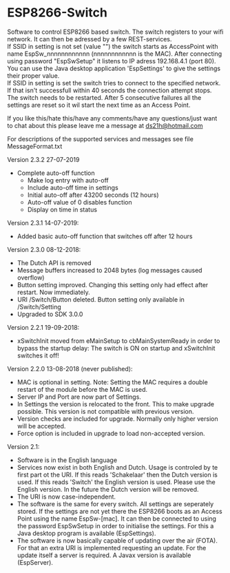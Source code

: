 # ESP8266-Switch

Software to control ESP8266 based switch.
The switch registers to your wifi network. It can then be adressed by a few REST-services.  
If SSID in setting is not set (value "") the switch starts as AccessPoint with name EspSw_nnnnnnnnnnnn (nnnnnnnnnnnn is the MAC). After connecting using password "EspSwSetup" it listens to IP adress 192.168.4.1 (port 80). You can use the Java desktop application 'EspSettings' to give the settings their proper value.  
If SSID in setting is set the switch tries to connect to the specified network. If that isn't successfull within 40 seconds the connection attempt stops. The switch needs to be restarted. After 5 consecutive failures all the settings are reset so it wil start the next time as an Access Point. 

If you like this/hate this/have any comments/have any questions/just want to chat about this please leave me a message at ds21h@hotmail.com

For descriptions of the supported services and messages see file MessageFormat.txt

Version 2.3.2 27-07-2019
- Complete auto-off function  
	- Make log entry with auto-off  
	- Include auto-off time in settings  
	- Initial auto-off after 43200 seconds (12 hours)  
	- Auto-off value of 0 disables function  
	- Display on time in status  

Version 2.3.1 14-07-2019:
- Added basic auto-off function that switches off after 12 hours

Version 2.3.0 08-12-2018:
- The Dutch API is removed
- Message buffers increased to 2048 bytes (log messages caused overflow)
- Button setting improved. Changing this setting only had effect after restart. Now immediately.
- URI /Switch/Button deleted. Button setting only available in /Switch/Setting
- Upgraded to SDK 3.0.0

Version 2.2.1 19-09-2018:
- xSwitchInit moved from eMainSetup to cbMainSystemReady in order to bypass the startup delay: The switch is ON on startup and xSwitchInit switches it off!

Version 2.2.0 13-08-2018 (never published):
- MAC is optional in setting. Note: Setting the MAC requires a double restart of the module before the MAC is used.
- Server IP and Port are now part of Settings.
- In Settings the version is relocated to the front. This to make upgrade possible. This version is not compatible with previous version.
- Version checks are included for upgrade. Normally only higher version will be accepted.
- Force option is included in upgrade to load non-accepted version.

Version 2.1:
  - Software is in the English language
  - Services now exist in both English and Dutch. Usage is controled by te first part ot the URI. If this reads 'Schakelaar' then the Dutch version is used. If this reads 'Switch' the English version is used. Please use the English version. In the future the Dutch version will be removed.
  - The URI is now case-independent.
  - The software is the same for every switch. All settings are seperately stored. If the settings are not yet there the ESP8266 boots as an Access Point using the name EspSw-[mac]. It can then be connected to using the password EspSwSetup in order to initialise the settings. For this a Java desktop program is available (EspSettings).
  - The software is now basically capable of updating over the air (FOTA). For that an extra URI is implemented requesting an update. For the update itself a server is required. A Javax version is available (EspServer).
